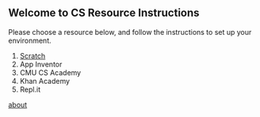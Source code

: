 ## Welcome to CS Resource Instructions

Please choose a resource below, and follow the instructions to set up your environment.

1. [Scratch](/scratch.md)
2. App Inventor
3. CMU CS Academy
4. Khan Academy
5. Repl.it

[about](/about.md)
